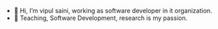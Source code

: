 - 👋 Hi, I’m vipul saini, working as software developer in it organization.
- 👀 Teaching, Software Development, research is my passion.


<!---
vipulsaini9999/vipulsaini9999 is a ✨ special ✨ repository because its `README.md` (this file) appears on your GitHub profile.
You can click the Preview link to take a look at your changes.
--->
